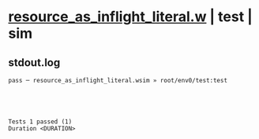 # [resource_as_inflight_literal.w](../../../../../examples/tests/valid/resource_as_inflight_literal.w) | test | sim

## stdout.log
```log
pass ─ resource_as_inflight_literal.wsim » root/env0/test:test
 




Tests 1 passed (1) 
Duration <DURATION>

```

